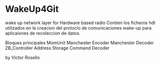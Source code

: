 WakeUp4Git
==========

wake up network layer for Hardware based radio
Contien los ficheros hdl utilizados en la creacion del protoclo de comunicaciones wake-up 
para aplicaiones de recoleccion de datos.

Bloques principales 
MomUnit
Manchester Encoder
Manchester Decoder
ZB_Controller
Address Storage
Command Decoder

by Victor Rosello 
